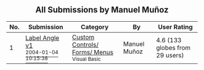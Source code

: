 ﻿<div align="center">

## All Submissions by Manuel Muñoz

</div>

No.  | Submission | Category | By   | User Rating
---- | ---------- | -------- | ---- | -----------
1 | [Label Angle v1<br /><sup>2004-01-04 10:15:38</sup>](https://github.com/Planet-Source-Code/manuel-mu-oz-label-angle-v1__1-50833) | [Custom Controls/ Forms/  Menus<br /><sup>Visual Basic</sup>](../ByCategory/custom-controls-forms-menus__1-4.md) | Manuel Muñoz | 4.6 (133 globes from 29 users)

